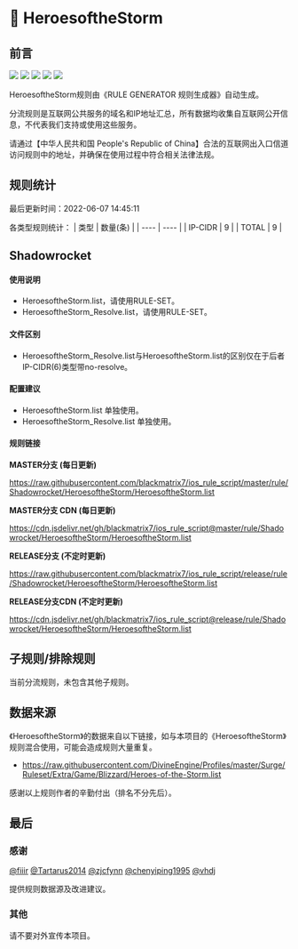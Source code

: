 # 🧸 HeroesoftheStorm

## 前言

![](https://shields.io/badge/-移除重复规则-ff69b4) ![](https://shields.io/badge/-DOMAIN与DOMAIN--SUFFIX合并-green) ![](https://shields.io/badge/-DOMAIN--SUFFIX间合并-critical) ![](https://shields.io/badge/-DOMAIN--SUFFIX与DOMAIN--KEYWORD合并-blue) ![](https://shields.io/badge/-IP--CIDR(6)合并-blueviolet) 

HeroesoftheStorm规则由《RULE GENERATOR 规则生成器》自动生成。

分流规则是互联网公共服务的域名和IP地址汇总，所有数据均收集自互联网公开信息，不代表我们支持或使用这些服务。

请通过【中华人民共和国 People's Republic of China】合法的互联网出入口信道访问规则中的地址，并确保在使用过程中符合相关法律法规。

## 规则统计

最后更新时间：2022-06-07 14:45:11

各类型规则统计：
| 类型 | 数量(条)  | 
| ---- | ----  |
| IP-CIDR | 9  | 
| TOTAL | 9  | 


## Shadowrocket 

#### 使用说明
- HeroesoftheStorm.list，请使用RULE-SET。
- HeroesoftheStorm_Resolve.list，请使用RULE-SET。

#### 文件区别
- HeroesoftheStorm_Resolve.list与HeroesoftheStorm.list的区别仅在于后者IP-CIDR(6)类型带no-resolve。

#### 配置建议
- HeroesoftheStorm.list 单独使用。
- HeroesoftheStorm_Resolve.list 单独使用。

#### 规则链接
**MASTER分支 (每日更新)**

https://raw.githubusercontent.com/blackmatrix7/ios_rule_script/master/rule/Shadowrocket/HeroesoftheStorm/HeroesoftheStorm.list

**MASTER分支 CDN (每日更新)**

https://cdn.jsdelivr.net/gh/blackmatrix7/ios_rule_script@master/rule/Shadowrocket/HeroesoftheStorm/HeroesoftheStorm.list

**RELEASE分支 (不定时更新)**

https://raw.githubusercontent.com/blackmatrix7/ios_rule_script/release/rule/Shadowrocket/HeroesoftheStorm/HeroesoftheStorm.list

**RELEASE分支CDN (不定时更新)**

https://cdn.jsdelivr.net/gh/blackmatrix7/ios_rule_script@release/rule/Shadowrocket/HeroesoftheStorm/HeroesoftheStorm.list

## 子规则/排除规则


当前分流规则，未包含其他子规则。

## 数据来源

《HeroesoftheStorm》的数据来自以下链接，如与本项目的《HeroesoftheStorm》规则混合使用，可能会造成规则大量重复。

- https://raw.githubusercontent.com/DivineEngine/Profiles/master/Surge/Ruleset/Extra/Game/Blizzard/Heroes-of-the-Storm.list


感谢以上规则作者的辛勤付出（排名不分先后）。

## 最后

### 感谢

[@fiiir](https://github.com/fiiir) [@Tartarus2014](https://github.com/Tartarus2014) [@zjcfynn](https://github.com/zjcfynn) [@chenyiping1995](https://github.com/chenyiping1995) [@vhdj](https://github.com/vhdj)

提供规则数据源及改进建议。

### 其他

请不要对外宣传本项目。